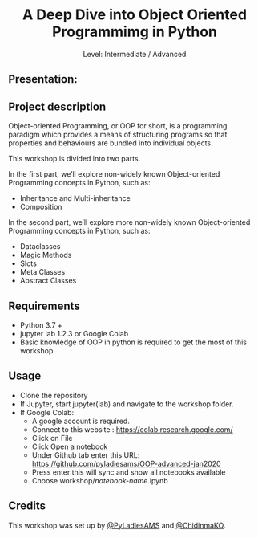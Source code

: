 <div align="center">
    <h1>A Deep Dive into Object Oriented Programmimg in Python</h1>
    <p>Level: Intermediate / Advanced</p>
</div>

## Presentation: 

## Project description
Object-oriented Programming, or OOP for short, is a programming paradigm which provides a means of structuring programs so that properties and behaviours are bundled into individual objects.

This workshop is divided into two parts. 

In the first part, we’ll explore non-widely known Object-oriented Programming concepts in Python, such as:
- Inheritance and Multi-inheritance
- Composition

In the second part, we’ll explore more non-widely known Object-oriented Programming concepts in Python, such as:
- Dataclasses
- Magic Methods
- Slots
- Meta Classes
- Abstract Classes


## Requirements
* Python 3.7 +
* jupyter lab 1.2.3 or Google Colab
* Basic knowledge of OOP in python is required to get the most of this workshop.

## Usage
* Clone the repository
* If Jupyter, start jupyter(lab) and navigate to the workshop folder.
* If Google Colab:
    - A google account is required.
    - Connect to this website : https://colab.research.google.com/
    - Click on File
    - Click Open a notebook
    - Under Github tab enter this URL: https://github.com/pyladiesams/OOP-advanced-jan2020
    - Press enter this will sync and show all notebooks available
    - Choose workshop/*notebook-name*.ipynb

## Credits
This workshop was set up by [@PyLadiesAMS](https://www.meetup.com/PyLadiesAMS/) and [@ChidinmaKO](https://github.com/ChidinmaKO).